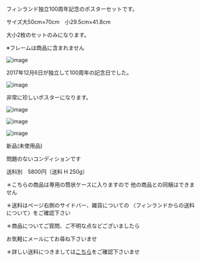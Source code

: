 <link rel="stylesheet" type="text/css" href="/assets/css/styles.css">

フィンランド独立100周年記念のポスターセットです。

サイズ大50cm×70cm　小29.5cm×41.8cm

大小2枚のセットのみになります。

※フレームは商品に含まれません


![image](https://github.com/dkzakka/dkzakka.github.io/assets/68973947/8a7050c9-a39d-44f4-b462-1bdc36258446)

2017年12月6日が独立して100周年の記念日でした。

![image](https://github.com/dkzakka/dkzakka.github.io/assets/68973947/69defc8e-217f-4f0b-8fb6-8935cde48c6f)


非常に珍しいポスターになります。


![image](https://github.com/dkzakka/dkzakka.github.io/assets/68973947/17c7e3db-6684-489a-a52d-98088be8c8be)


![image](https://github.com/dkzakka/dkzakka.github.io/assets/68973947/969b072b-b0f8-4c4f-bff1-0ddbd288db33)

![image](https://github.com/dkzakka/dkzakka.github.io/assets/68973947/dd559bf7-82b5-4950-ba69-29c7e63362f8)


新品(未使用品)

問題のないコンディションです

送料別　5800円（送料 H 250g）

＊こちらの商品は専用の筒状ケースに入りますので
他の商品との同梱はできません

＊送料はページ右側のサイドバー、雑貨についての
〈フィンランドからの送料について〉をご確認下さい

＊商品についてご質問、ご不明な点などございましたら

お気軽にメールにてお尋ね下さいませ

＊詳しい送料につきましては[こちら](https://dkzakka.github.io/2005/03/31/%E9%9B%91%E8%B2%A8%E3%81%AB%E3%81%A4%E3%81%84%E3%81%A6.html)をご確認下さいませ
